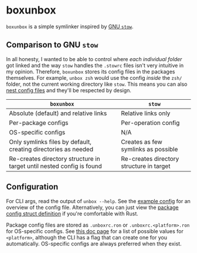 # boxunbox

`boxunbox` is a simple symlinker inspired by [GNU `stow`](https://www.gnu.org/software/stow/).

## Comparison to GNU `stow`

In all honesty, I wanted to be able to control where _each individual folder_ got linked and the way `stow` handles the `.stowrc` files isn't very intuitive in my opinion. Therefore, `boxunbox` stores its config files in the packages themselves. For example, `unbox zsh` would use the config _inside_ the `zsh/` folder, not the current working directory like `stow`. This means you can also [nest config files](demo/src/folder2/.unboxrc.ron) and they'll be respected by design.

| `boxunbox`                                                            | `stow`                                   |
| --------------------------------------------------------------------- | ---------------------------------------- |
| Absolute (default) and relative links                                 | Relative links only                      |
| Per-package configs                                                   | Per-operation config                     |
| OS-specific configs                                                   | N/A                                      |
| Only symlinks files by default, creating directories as needed        | Creates as few symlinks as possible      |
| Re-creates directory structure in target until nested config is found | Re-creates directory structure in target |

## Configuration

For CLI args, read the output of `unbox --help`. See the [example config](example.unboxrc.ron) for an overview of the config file. Alternatively, you can just view the [package config struct definition](src/package.rs) if you're comfortable with Rust.

Package config files are stored as `.unboxrc.ron` or `.unboxrc.<platform>.ron` for OS-specific configs. See [this doc page](https://doc.rust-lang.org/std/env/consts/constant.OS.html) for a list of possible values for `<platform>`, although the CLI has a flag that can create one for you automatically. OS-specific configs are always preferred when they exist.
